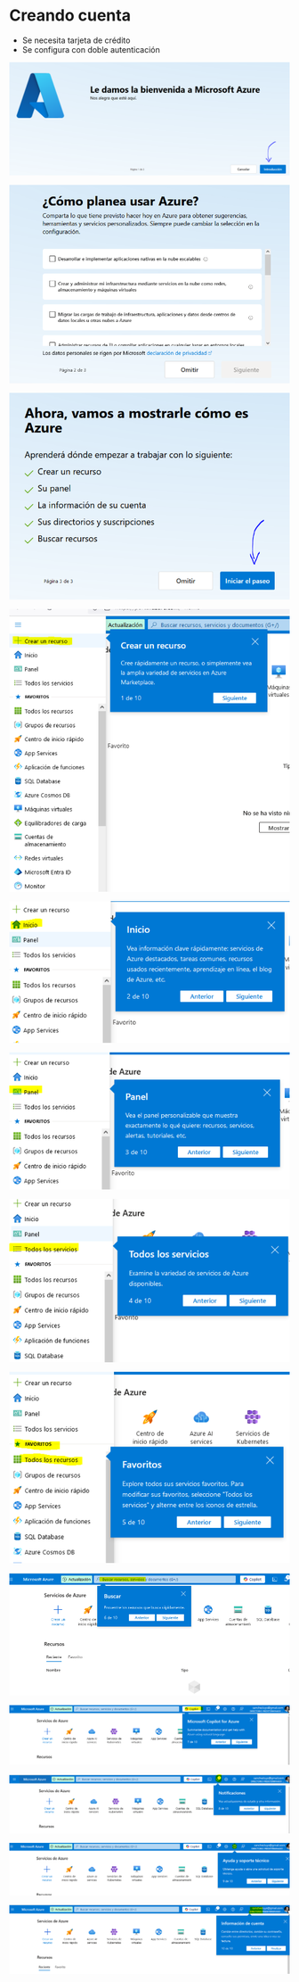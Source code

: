# Creando cuenta

- Se necesita tarjeta de crédito
- Se configura con doble autenticación

![alt text](img/m0/image.png)

![alt text](img/m0/image-1.png)

![alt text](img/m0/image-2.png)

![alt text](img/m0/image-3.png)

![alt text](img/m0/image-4.png)

![alt text](img/m0/image-5.png)

![alt text](img/m0/image-6.png)

![alt text](img/m0/image-7.png)

![alt text](img/m0/image-8.png)

![alt text](img/m0/image-9.png)

![alt text](img/m0/image-10.png)

![alt text](img/m0/image-11.png)

![alt text](img/m0/image-12.png)